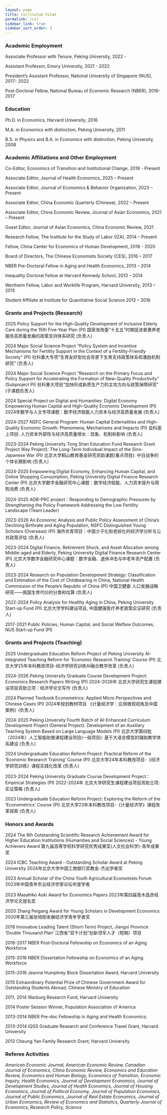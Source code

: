```yaml
---
layout: page
title: Curriculum Vitae
permalink: /cv/
sidebar_link: true
sidebar_sort_order: 3
---
```


### Academic Employment

Associate Professor with Tenure, Peking University, 2022 -

Assistant Professor, Emory University, 2021 - 2022

President’s Assistant Professor, National University of Singapore (NUS), 2017- 2022

Post-Doctoral Fellow, National Bureau of Economic Research (NBER), 2016-2017


### Education

Ph.D. in Economics, Harvard University, 2016

M.A. in Economics with distinction, Peking University, 2011

B.S. in Physics and B.A. in Economics with distinction, Peking University, 2008


### Academic Affiliations and Other Employment

Co-Editor, Economics of Transition and Institutional Change, 2018 - Present

Associate Editor, Journal of Health Economics, 2025 – Present

Associate Editor, Journal of Economics & Behavior Organization, 2023 – Present

Associate Editor, China Economic Quarterly (Chinese), 2022 – Present

Associate Editor, China Economic Review, Journal of Asian Economics, 2021 – Present

Guest Editor, Journal of Asian Economics, China Economic Review, 2021

Research Fellow, The Institute for the Study of Labor (IZA), 2014 – Present

 Fellow, China Center for Economics of Human Development, 2018 - 2020 

Board of Directors, The Chinese Economists Society (CES), 2016 – 2017

NBER Pre-Doctoral Fellow in Aging and Health Economics, 2013 – 2014

Inequality Doctoral Fellow at Harvard Kennedy School, 2013 – 2014
 
Wertheim Fellow, Labor and Worklife Program, Harvard University, 2013 – 2015 

Student Affiliate at Institute for Quantitative Social Science 2012 – 2016



### Grants and Projects (Research)

2025 Policy Support for the High-Quality Development of Inclusive Elderly Care during the 15th Five-Year Plan (PI) 国家发改委“十五五”时期促进普惠养老服务高质量发展的政策支持体系研究 (负责人)

2024 Major Social Science Project “Policy System and Incentive Mechanisms for Fertility Support in the Context of a Fertility-Friendly Society” (PI) 社科重大专项“生育友好型社会背景下生育支持政策体系和激励机制研究” (负责人)

2024 Major Social Science Project “Research on the Primary Focus and Policy Support for Accelerating the Formation of New-Quality Productivity” (Subproject PI) 社科重大项目“加快形成新质生产力的主攻方向与政策保障研究” (子课题负责人)

2024 Special Project on Digital and Humanities: Digital Economy Empowering Human Capital and High-Quality Economic Development (PI) 2024年数字与人文专项课题：数字经济赋能人力资本与经济高质量发展 (负责人)

2024-2027 NSFC General Program: Human Capital Externalities and High-Quality Economic Growth: Phenomena, Mechanisms and Impacts (PI) 自科面上项目: 人力资本外部性与经济高质量增长：现象、机制和影响 (负责人)

2023-2024 Peking University Tong Shan Education Fund Research Grant Project (Key Project): The Long-Term Individual Impact of the Sino-Japanese War (PI) 北京大学桐山教育基金研究资助课题(重点项目): 中日战争的个体长期影响 (负责人)

2024-2025 Empowering Digital Economy, Enhancing Human Capital, and Online Shopping Consumption, Peking University Digital Finance Research Center (PI) 北京大学数字金融研究中心课题：数字经济赋能、人力资本提升与网购消费 (负责人)

2024-2025 ADB-PRC project：Responding to Demographic Pressures by Strengthening the Policy Framework Addressing the Low Fertility Landscape (Team Leader)

2023-2026 An Economic Analysis and Public Policy Assessment of China’s Declining Birthrate and Aging Population, NSFC Distinguished Young Scholars (Overseas) (PI) 海外优青项目：中国少子化和老龄化的经济学分析与公共政策评估 (负责人)

2023-2024 Digital Finance, Retirement Shock, and Asset Allocation among Middle-aged and Elderly, Peking University Digital Finance Research Center (PI) 北京大学数字金融研究中心课题：数字金融、退休冲击与中老年资产配置 (负责人)

2023-2024 Research on Population Development Strategy: Classification and Estimation of the Cost of Childbearing in China, National Health Commission of the People’s Republic of China (PI)  中国卫健委 人口发展战略研究——我国生育代价的分类和估算 (负责人)

2022-2024 Policy Analysis for Healthy Aging in China, Peking University Start-up Fund (PI) 北京大学学科建设项目, 中国健康医疗养老政策实证研究 (负责人)

2017-2021 Public Policies, Human Capital, and Social Welfare Outcomes, NUS Start-up Fund (PI)


### Grants and Projects (Teaching)

2025 Undergraduate Education Reform Project of Peking University AI-Integrated Teaching Reform for ‘Economic Research Training’ Course (PI) 北京大学25年本科教改项目-经济学研究训练AI融合教学改革 (负责人)

2024-2026 Peking University Graduate Course Development Project: Economics Research Papers Writing (PI) 2024-2026年 北京大学研究生课程建设项目资助立项：经济学论文写作 (负责人)

2024 Planned Textbook Econometrics: Applied Micro Perspectives and Chinese Cases (PI) 2024年规划教材项目 《计量经济学：应用微观视角及中国案例》(负责人)

2024-2025 Peking University Fourth Batch of AI-Enhanced Curriculum Development Project (General Project): Development of an Auxiliary Teaching System Based on Large Language Models (PI) 北京大学第四批（2024年）人工智能助推课程建设项目(一般项目): 基于大语言模型的辅助教学体系建设 (负责人)

2024 Undergraduate Education Reform Project: Practical Reform of the ‘Economic Research Training’ Course (PI)  北京大学24年本科教改项目-《经济学研究训练》课程实践化改革 (负责人)

2023-2024 Peking University Graduate Course Development Project：Empirical Strategies (PI) 2022-2024年 北京大学研究生课程建设项目资助立项: 实证策略 (负责人)

2023 Undergraduate Education Reform Project: Exploring the Reform of the ‘Econometrics’ Course (PI) 北京大学23年本科教改项目-《计量经济学》课程改革探索 (负责人)


### Honors and Awards  
2024 The 9th Outstanding Scientific Research Achievement Award for Higher Education Institutions (Humanities and Social Sciences) - Young Achievers Award 第九届高等学校科学研究优秀成果奖(人文社会科学)-青年成果奖

2024 ICBC Teaching Award - Outstanding Scholar Award at Peking University 2024年北京大学中国工商银行奖教金-杰出学者奖

2023 Annual Scholar of the China Youth Agricultural Economists Forum 2023年中国青年农业经济学家论坛年度学者

2023 Masahiko Aoki Award for Economics Papers 2023年第四届青木昌彦经济学论文提名奖

2020 Zhang Peigang Award for Young Scholars in Development Economics 2020年第三届张培刚发展经济学青年学者奖

2018 Innovative Leading Talent (Short-Term) Project, Jiangxi Province ‘Double Thousand Plan’ 江西省“双千计划”创新领军人才（短期）项目

2016-2017 NBER Post-Doctoral Fellowship on Economics of an Aging Workforce

2015-2016 NBER Dissertation Fellowship on Economics of an Aging Workforce

2015-2016 Jeanne Humphrey Block Dissertation Award, Harvard University

2015 Extraordinary Potential Prize of Chinese Government Award for Outstanding Students Abroad, Chinese Ministry of Education

2011, 2014 Warburg Research Fund, Harvard University

2014 Poster Session Winner, Population Association of America

2013-2014 NBER Pre-doc Fellowship in Aging and Health Economics;

2013-2014 IQSS Graduate Research and Conference Travel Grant, Harvard University

2012 Cheung Yan Family Research Grant, Harvard University

### Referee Activities
*American Economic Journal, American Economic Review, Canadian Journal of Economics, China Economic Review, Economics and Education Review, Economics and Human Biology, Economics of Transition, Economic Inquiry, Health Economics, Journal of Development Economics, Journal of Development Studies, Journal of Health Economics, Journal of Housing Economics, Journal of Political Economy, Journal of Population Economics, Journal of Public Economics, Journal of Real Estate Economics, Journal of Urban Economics, Review of Economics and Statistics, Quarterly Journal of Economics, Research Policy, Science*